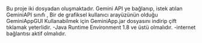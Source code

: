 Bu proje iki dosyadan oluşmaktadır.
Gemini API ye bağlanıp, istek atılan GeminiAPI sınıfı , Bir de grafiksel kullanıcı arayüzünün olduğu GeminiAppGUI
Kullanabilmek için GeminiApp.jar dosyasını indirip çift tıklamak yeterlidir.
   -Java Runtime Environment 1.8 ve üstü olmalıdır.
   -internet bağlantısı aktif olmalıdır.

  
